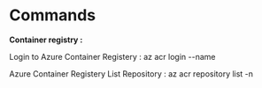 # Commands

**Container registry :**

Login to Azure Container Registery :  az acr login --name <Azure container registry>

Azure Container Registery List Repository : az acr repository list -n <Azure container registry>
